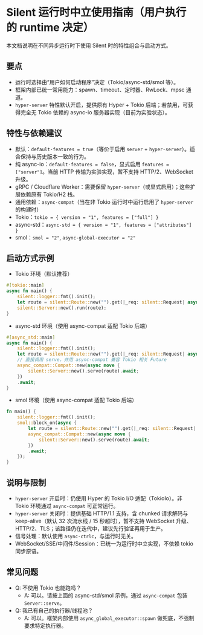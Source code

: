 # Silent 运行时中立使用指南（用户执行的 runtime 决定）

本文档说明在不同异步运行时下使用 Silent 时的特性组合与启动方式。

## 要点
- 运行时选择由“用户如何启动程序”决定（Tokio/async-std/smol 等）。
- 框架内部已统一常用能力：spawn、timeout、定时器、RwLock、mpsc 通道。
- `hyper-server` 特性默认开启，提供原有 Hyper + Tokio 后端；若禁用，可获得完全无 Tokio 依赖的 async-io 服务器实现（目前为实验状态）。

## 特性与依赖建议
- 默认：`default-features = true`（等价于启用 `server` + `hyper-server`）。适合保持与历史版本一致的行为。
- 纯 async-io：`default-features = false`，显式启用 `features = ["server"]`。当前 HTTP 传输为实验实现，暂不支持 HTTP/2、WebSocket 升级。
- gRPC / Cloudflare Worker：需要保留 `hyper-server`（或显式启用）；这些扩展依赖原有 Tokio/H2 栈。
- 通用依赖：`async-compat`（当在非 Tokio 运行时中运行启用了 `hyper-server` 的构建时）
- Tokio：`tokio = { version = "1", features = ["full"] }`
- async-std：`async-std = { version = "1", features = ["attributes"] }`
- smol：`smol = "2"`, `async-global-executor = "2"`

## 启动方式示例

- Tokio 环境（默认推荐）
```rust
#[tokio::main]
async fn main() {
    silent::logger::fmt().init();
    let route = silent::Route::new("").get(|_req: silent::Request| async { Ok("ok") });
    silent::Server::new().run(route);
}
```

- async-std 环境（使用 async-compat 适配 Tokio 后端）
```rust
#[async_std::main]
async fn main() {
    silent::logger::fmt().init();
    let route = silent::Route::new("").get(|_req: silent::Request| async { Ok("ok") });
    // 直接调用 serve，并用 async-compat 兼容 Tokio 相关 Future
    async_compat::Compat::new(async move {
        silent::Server::new().serve(route).await;
    })
    .await;
}
```

- smol 环境（使用 async-compat 适配 Tokio 后端）
```rust
fn main() {
    silent::logger::fmt().init();
    smol::block_on(async {
        let route = silent::Route::new("").get(|_req: silent::Request| async { Ok("ok") });
        async_compat::Compat::new(async move {
            silent::Server::new().serve(route).await;
        })
        .await;
    });
}
```

## 说明与限制
- `hyper-server` 开启时：仍使用 Hyper 的 Tokio I/O 适配（TokioIo）。非 Tokio 环境通过 `async-compat` 可正常运行。
- `hyper-server` 关闭时：提供基础 HTTP/1.1 支持，含 chunked 请求解码与 keep-alive（默认 32 次流水线 / 15 秒超时），暂不支持 WebSocket 升级、HTTP/2、TLS；该路径仍在迭代中，建议先行验证再用于生产。
- 信号处理：默认使用 `async-ctrlc`，与运行时无关。
- WebSocket/SSE/中间件/Session：已统一为运行时中立实现，不依赖 tokio 同步原语。

## 常见问题
- Q: 不使用 Tokio 也能跑吗？
  - A: 可以。请按上面的 async-std/smol 示例，通过 `async-compat` 包装 `Server::serve`。
- Q: 我已有自己的执行器/线程池？
  - A: 可以。框架内部使用 `async_global_executor::spawn` 做兜底，不强制要求特定执行器。
